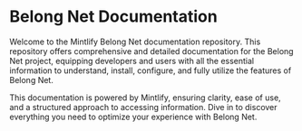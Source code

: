 # Belong Net Documentation 

Welcome to the Mintlify Belong Net documentation repository. This repository offers comprehensive and detailed documentation for the Belong Net project, equipping developers and users with all the essential information to understand, install, configure, and fully utilize the features of Belong Net.

This documentation is powered by Mintlify, ensuring clarity, ease of use, and a structured approach to accessing information. Dive in to discover everything you need to optimize your experience with Belong Net.
